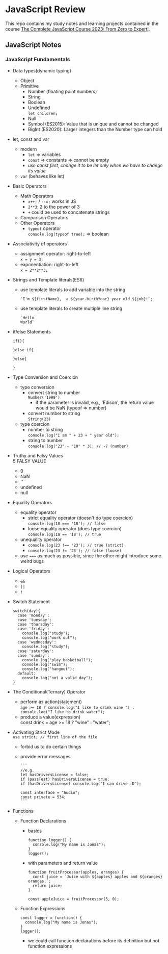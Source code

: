 # JavaScript Review

This repo contains my study notes and learning projects contained in the course [The Complete JavaScript Course 2023: From Zero to Expert!](https://www.udemy.com/course/the-complete-javascript-course/).

## JavaScript Notes

### JavaScript Fundamentals

- Data types(dynamic typing)
  - Object
  - Primitive
    - Number (floating point numbers)
    - String
    - Boolean
    - Undefined  
      `let children;`
    - Null
    - Symbol (ES2015): Value that is unique and cannot be changed
    - BigInt (ES2020): Larger integers than the Number type can hold
- let, const and var
  - modern
    - `let` => variables
    - `const` => constants => cannot be empty
    - _use const first, change it to be let only when we have to change its value_
  - `var` (behaves like let)
- Basic Operators
  - Math Operators
    - `x++;` / `--x;` works in JS
    - `2**3`: 2 to the power of 3
    - `+` could be used to concatenate strings
  - Comparison Operators
  - Other Operators
    - `typeof` operator  
      `console.log(typeof true);` => boolean
- Associativity of operators
  - assignment operator: right-to-left  
    `x = y = 3;`
  - exponentiation: right-to-left  
    `x = 2**2**3;`
- Strings and Template literals(ES6)
  - use template literals to add variable into the string
    ```
    `I'm ${firstName},  a ${year-birthYear} year old ${job}!`;
    ```
  - use template literals to create multiple line string
    ```
    `Hello
    World`
    ```
- if/else Statements

  ```
  if(){

  }else if{

  }else{

  }
  ```

- Type Conversion and Coercion
  - type conversion
    - convert string to number  
      `Number('1999')`
      - if the parameter is invalid, e.g., 'Edison', the return value would be NaN (typeof => number)
    - convert number to string  
      `String(23)`
  - type coercion
    - number to string  
      `console.log("I am " + 23 + " year old");`
    - string to number  
      `console.log("23" - "10" * 3); // -7 (number)`
- Truthy and Falsy Values  
  5 FALSY VALUE
  - 0
  - NaN
  - ''
  - undefined
  - null
- Equality Operators
  - equality operator
    - strict equality operator (doesn't do type coercion)  
      `console.log(18 === '18'); // false`
    - loose equality operator (does type coercion)  
      `console.log(18 == '18'); // true`
  - unequality operator
    - `console.log(23 !== '23'); // true (strict)`
    - `console.log(23 != '23'); // false (loose)`
  - use `===` as much as possible, since the other might introduce some weird bugs
- Logical Operators
  - `&&`
  - `||`
  - `!`
- Switch Statement
  ```
  switch(day){
    case 'monday':
    case 'tuesday':
    case 'thursday':
    case 'friday':
      console.log("study");
      console.log("work out");
    case 'wednesday':
      console.log("study");
    case 'saturday':
    case 'sunday':
      console.log("play basketball");
      console.log("swim");
      console.log("hangout");
    default:
      console.log("not a valid day");
  }
  ```
- The Conditional(Ternary) Operator
  - perform as action(statement)  
     `age >= 18 ? console.log("I like to drink wine ") : console.log("I like to drink water");`
  - produce a value(expression)  
    const drink = age >= 18 ? "wine" : "water";
- Activating Strict Mode  
   `use strict; // first line of the file`

  - forbid us to do certain things
  - provide error messages

        ```
        //e.g.
        let hasDriversLicense = false;
        if (passTest) hasDriversLicense = true;
        if (hasDriversLicense) console.log("I can drive :D");

        const interface = "Audio";
        const private = 534;
        ```

- Functions

  - Function Declarations

    - basics
      ```
      function logger() {
        console.log("My name is Jonas");
      }
      logger();
      ```
    - with parameters and return value

      ```
      function fruitProcessor(apples, oranges) {
        const juice = `Juice with ${apples} apples and ${oranges} oranges.`;
        return juice;
      }

      const appleJuice = fruitProcessor(5, 0);
      ```

  - Function Expressions
    ```
    const logger = function() {
      console.log("My name is Jonas");
    }
    logger();
    ```
    - we could call function declarations before its definition but not function expressions
